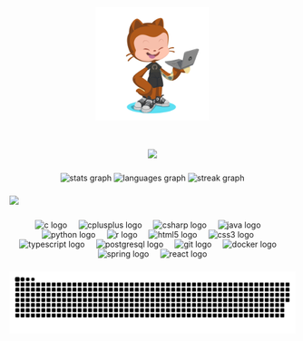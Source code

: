<div align="center">
  <img align="center" src="https://github.com/jr-jader/jr-jader/blob/main/.github/octocat-1730850962358.png" width="200px"/>
</div>


<h1 align="center">
  <a href="https://git.io/typing-svg">
    <img src="https://readme-typing-svg.herokuapp.com?font=Fira+Code&size=30&duration=1500&pause=1000&color=F79F31&center=true&vCenter=true&width=435&lines=Hi%2C+I'm+Jader+Jr.+%F0%9F%91%8B;+Welcome+to+my+GitHub!+&center=true&size=30">
  </a>
</h1>


<div align="center">
  <img src="https://github-readme-stats.vercel.app/api?hide_title=false&hide_rank=false&show_icons=true&include_all_commits=true&count_private=true&disable_animations=false&theme=great-gatsby&locale=en&hide_border=true&username=jr-jader" height="180"  alt="stats graph"  />
  <img src="https://github-readme-stats.vercel.app/api/top-langs?locale=en&hide_title=false&layout=compact&card_width=300&langs_count=12&theme=great-gatsby&hide_border=true&username=jr-jader" height="180" alt="languages graph"  />
  <img src="https://streak-stats.demolab.com?user=jr-jader&locale=en&mode=weekly&theme=great-gatsby&hide_border=true&border_radius=9&order=3" height="180"  alt="streak graph"  />
  
</div>



###

###

<h3 align="left">
  <a href="https://git.io/typing-svg">
    <img src="https://readme-typing-svg.herokuapp.com?font=Fira+Code&duration=2000&pause=1000&color=F7F7F7&vCenter=true&repeat=false&width=435&lines=%F0%9F%9B%A0+Languages+and+tools&center=true&size=20">
  </a>
</h3>

###

<div align="center">
  <img src="https://cdn.jsdelivr.net/gh/devicons/devicon/icons/c/c-original.svg" height="40" alt="c logo"  />
  <img width="12" />
  <img src="https://cdn.jsdelivr.net/gh/devicons/devicon/icons/cplusplus/cplusplus-original.svg" height="40" alt="cplusplus logo"  />
  <img width="12" />
  <img src="https://cdn.jsdelivr.net/gh/devicons/devicon/icons/csharp/csharp-original.svg" height="40" alt="csharp logo"  />
  <img width="12" />
  <img src="https://cdn.jsdelivr.net/gh/devicons/devicon/icons/java/java-original.svg" height="40" alt="java logo"  />
  <img width="12" />
  <img src="https://cdn.jsdelivr.net/gh/devicons/devicon/icons/python/python-original.svg" height="40" alt="python logo"  />
  <img width="12" />
  <img src="https://cdn.jsdelivr.net/gh/devicons/devicon/icons/r/r-original.svg" height="40" alt="r logo"  />
  <img width="12" />
  <img src="https://cdn.jsdelivr.net/gh/devicons/devicon/icons/html5/html5-original.svg" height="40" alt="html5 logo"  />
  <img width="12" />
  <img src="https://cdn.jsdelivr.net/gh/devicons/devicon/icons/css3/css3-original.svg" height="40" alt="css3 logo"  />
  <img width="12" />
  <img src="https://cdn.jsdelivr.net/gh/devicons/devicon/icons/typescript/typescript-original.svg" height="40" alt="typescript logo"  />
  <img width="12" />
  <img src="https://cdn.jsdelivr.net/gh/devicons/devicon/icons/postgresql/postgresql-original.svg" height="40" alt="postgresql logo"  />
  <img width="12" />
  <img src="https://cdn.jsdelivr.net/gh/devicons/devicon/icons/git/git-original.svg" height="40" alt="git logo"  />
  <img width="12" />
  <img src="https://cdn.jsdelivr.net/gh/devicons/devicon/icons/docker/docker-original.svg" height="40" alt="docker logo"  />
  <img width="12" />
  <img src="https://cdn.jsdelivr.net/gh/devicons/devicon/icons/spring/spring-original.svg" height="40" alt="spring logo"  />
  <img width="12" />
  <img src="https://cdn.jsdelivr.net/gh/devicons/devicon/icons/react/react-original.svg" height="40" alt="react logo"  />
</div>

###

<div align="center">
    
  ![snake gif](https://github.com/jr-jader/jr-jader/blob/output/github-snake-dark.svg)
</div>

###

